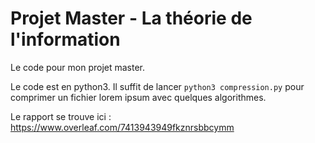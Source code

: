 # Projet Master - La théorie de l'information

Le code pour mon projet master.

Le code est en python3. 
Il suffit de lancer ```python3 compression.py``` pour comprimer un fichier lorem ipsum avec quelques algorithmes.

Le rapport se trouve ici : https://www.overleaf.com/7413943949fkznrsbbcymm 
